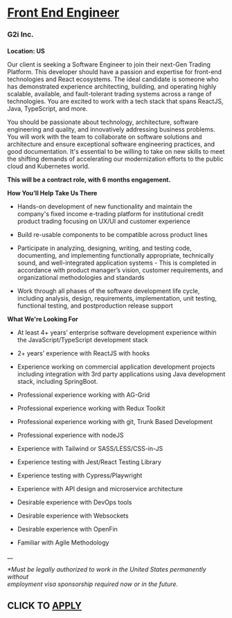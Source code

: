 # [Front End Engineer](https://www.remotewlb.com/apply/front-end-engineer-138647)  
### G2i Inc.  
####  

**Location: US**

Our client is seeking a Software Engineer to join their next-Gen Trading Platform. This developer should have a passion and expertise for front-end technologies and React ecosystems. The ideal candidate is someone who has demonstrated experience architecting, building, and operating highly scalable, available, and fault-tolerant trading systems across a range of technologies. You are excited to work with a tech stack that spans ReactJS, Java, TypeScript, and more.

You should be passionate about technology, architecture, software engineering and quality, and innovatively addressing business problems. You will work with the team to collaborate on software solutions and architecture and ensure exceptional software engineering practices, and good documentation. It's essential to be willing to take on new skills to meet the shifting demands of accelerating our modernization efforts to the public cloud and Kubernetes world.

 **This will be a contract role, with 6 months engagement.**

 **How You’ll Help Take Us There**

  * Hands-on development of new functionality and maintain the company's fixed income e-trading platform for institutional credit product trading focusing on UX/UI and customer experience

  * Build re-usable components to be compatible across product lines

  * Participate in analyzing, designing, writing, and testing code, documenting, and implementing functionally appropriate, technically sound, and well-integrated application systems - This is completed in accordance with product manager’s vision, customer requirements, and organizational methodologies and standards

  * Work through all phases of the software development life cycle, including analysis, design, requirements, implementation, unit testing, functional testing, and postproduction release support

 **What We're Looking For**

  * At least 4+ years’ enterprise software development experience within the JavaScript/TypeScript development stack

  * 2+ years’ experience with ReactJS with hooks

  * Experience working on commercial application development projects including integration with 3rd party applications using Java development stack, including SpringBoot.

  * Professional experience working with AG-Grid

  * Professional experience working with Redux Toolkit

  * Professional experience working with git, Trunk Based Development

  * Professional experience with nodeJS

  * Experience with Tailwind or SASS/LESS/CSS-in-JS

  * Experience testing with Jest/React Testing Library

  * Experience testing with Cypress/Playwright

  * Experience with API design and microservice architecture

  * Desirable experience with DevOps tools

  * Desirable experience with Websockets

  * Desirable experience with OpenFin

  * Familiar with Agile Methodology

 __

_*Must be legally authorized to work in the United States permanently without  
employment visa sponsorship required now or in the future._

  
## CLICK TO [APPLY](https://www.remotewlb.com/apply/front-end-engineer-138647)

